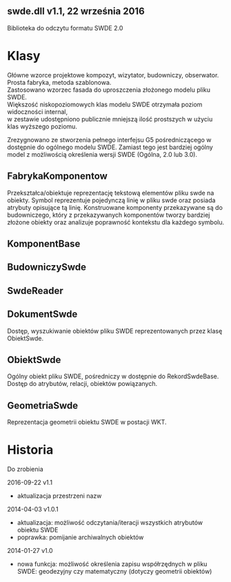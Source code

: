 ﻿swde.dll v1.1, 22 września 2016
---
Biblioteka do odczytu formatu SWDE 2.0

# Klasy

Główne wzorce projektowe kompozyt, wizytator, budowniczy, obserwator.  
Prosta fabryka, metoda szablonowa.  
Zastosowano wzorzec fasada do uproszczenia złożonego modelu pliku SWDE.  
Większość niskopoziomowych klas modelu SWDE otrzymała poziom widoczności internal,  
w zestawie udostępniono publicznie mniejszą ilość prostszych w użyciu klas wyższego poziomu.

Zrezygnowano ze stworzenia pełnego interfejsu G5 pośredniczącego w dostępnie do ogólnego modelu SWDE.
Zamiast tego jest bardziej ogólny model z możliwością określenia wersji SWDE (Ogólna, 2.0 lub 3.0).

## FabrykaKomponentow

Przekształca/obiektuje reprezentację tekstową elementów pliku swde na obiekty.
Symbol reprezentuje pojedynczą linię w pliku swde oraz posiada atrybuty opisujące tą linię.
Konstruowane komponenty przekazywane są do budowniczego, który z przekazywanych komponentów
tworzy bardziej złożone obiekty oraz analizuje poprawność kontekstu dla każdego symbolu.
 
## KomponentBase

## BudowniczySwde

## SwdeReader

## DokumentSwde

 Dostęp, wyszukiwanie obiektów pliku SWDE reprezentowanych przez klasę ObiektSwde.

## ObiektSwde

Ogólny obiekt pliku SWDE, pośredniczy w dostępnie do RekordSwdeBase. Dostęp do atrybutów, relacji, obiektów powiązanych.

## GeometriaSwde

Reprezentacja geometrii obiektu SWDE w postacji WKT.

# Historia

Do zrobienia

2016-09-22 v1.1

* aktualizacja przestrzeni nazw

2014-04-03 v1.0.1

* aktualizacja: możliwość odczytania/iteracji wszystkich atrybutów obiektu SWDE
* poprawka: pomijanie archiwalnych obiektów

2014-01-27 v1.0

* nowa funkcja: możliwość określenia zapisu współrzędnych w pliku SWDE: geodezyjny czy matematyczny (dotyczy geometrii obiektów)
